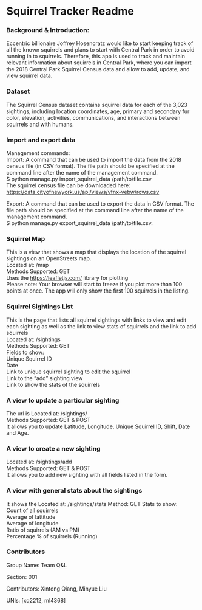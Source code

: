 # Squirrel Tracker Readme

### Background & Introduction: 
Eccentric billionaire Joffrey Hosencratz would like to start keeping track of all the known squirrels and plans to start with Central Park in order to avoid running in to squirrels. Therefore, this app is used to track and maintain relevant information about squirrels in Central Park, where you can import the 2018 Central Park Squirrel Census data and allow to add, update, and view squirrel data.   
 
### Dataset
The Squirrel Census dataset contains squirrel data for each of the 3,023 sightings, including location coordinates, age, primary and secondary fur color, elevation, activities, communications, and interactions between squirrels and with humans.  
 
### Import and export data
Management commands:  
Import: A command that can be used to import the data from the 2018 census file (in CSV format). The file path should be specified at the command line after the name of the management command.   
$ python manage.py import_squirrel_data /path/to/file.csv  
	The squirrel census file can be downloaded here:   
https://data.cityofnewyork.us/api/views/vfnx-vebw/rows.csv  

Export: A command that can be used to export the data in CSV format. The file path should be specified at the command line after the name of the management command.   
$ python manage.py export_squirrel_data /path/to/file.csv.  

### Squirrel Map
This is a view that shows a map that displays the location of the squirrel sightings on an OpenStreets map.  
Located at: /map  
Methods Supported: GET  
Uses the https://leafletjs.com/ library for plotting  
Please note: Your browser will start to freeze if you plot more than 100 points at once. The app will only show the first 100 squirrels in the listing.  

### Squirrel Sightings List
This is the page that lists all squirrel sightings with links to view and edit each sighting as well as the link to view stats of squirrels and the link to add squirrels  	
Located at: /sightings  
Methods Supported: GET  
Fields to show:  
Unique Squirrel ID  
Date  
Link to unique squirrel sighting to edit the squirrel  
Link to the “add” sighting view  
Link to show the stats of the squirrels  

### A view to update a particular sighting
The url is Located at: /sightings/<unique-squirrel-id>  
Methods Supported: GET & POST  
It allows you to update Latitude, Longitude, Unique Squirrel ID, Shift, Date and Age.  

### A view to create a new sighting
Located at: /sightings/add  
Methods Supported: GET & POST  
It allows you to add new sighting with all fields listed in the form.  

### A view with general stats about the sightings
It shows the 
Located at: /sightings/stats
Method: GET
Stats to show:  
Count of all squirrels  
Average of lattitude  
Average of longitude  
Ratio of squirrels (AM vs PM)  
Percentage % of squirrels (Running)  

### Contributors
Group Name: Team Q&L  

Section: 001  

Contributors: Xintong Qiang, Minyue Liu  

UNIs: [xq2212, ml4368]  













